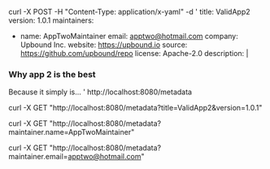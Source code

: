 curl -X POST -H "Content-Type: application/x-yaml" -d '
title: ValidApp2
version: 1.0.1
maintainers:
- name: AppTwoMaintainer
  email: apptwo@hotmail.com
company: Upbound Inc.
website: https://upbound.io
source: https://github.com/upbound/repo
license: Apache-2.0
description: |
 ### Why app 2 is the best
 Because it simply is...
' http://localhost:8080/metadata


curl -X GET "http://localhost:8080/metadata?title=ValidApp2&version=1.0.1"

curl -X GET "http://localhost:8080/metadata?maintainer.name=AppTwoMaintainer"

curl -X GET "http://localhost:8080/metadata?maintainer.email=apptwo@hotmail.com"
